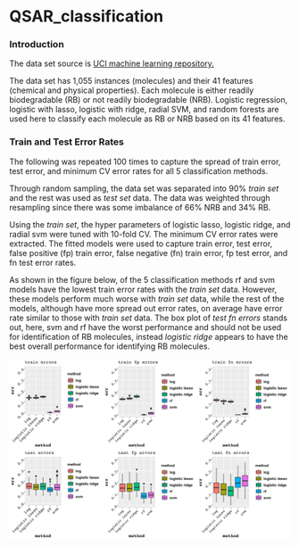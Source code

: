 # QSAR_classification

### Introduction

The data set source is [UCI machine learning repository.](https://archive.ics.uci.edu/ml/datasets/QSAR+biodegradation)

The data set has 1,055 instances (molecules) and their 41 features (chemical and physical properties).
Each molecule is either readily biodegradable (RB) or not readily biodegradable (NRB).
Logistic regression, logistic with lasso, logistic with ridge, radial SVM, 
and random forests are used here to classify each molecule as RB or NRB based on 
its 41 features. 

### Train and Test Error Rates

The following was repeated 100 times to capture the spread of train error, test error, 
and minimum CV error rates for all 5 classification methods. 

Through random sampling, the data set was separated into 90% *train set* and the 
rest was used as *test set* data. The data was weighted through resampling since there 
was some imbalance of 66% NRB and 34% RB.

Using the *train set*, the hyper parameters of logistic lasso, logistic ridge, and 
radial svm were tuned with 10-fold CV. The minimum CV error rates were extracted. 
The fitted models were used to capture train error, test error, false positive (fp)
train error, false negative (fn) train error, fp test error, and fn test error rates. 

As shown in the figure below, of the 5 classification methods rf and svm models have the 
lowest train error rates with the *train set* data. However, these models perform much 
worse with *train set* data, while the rest of the models, although have more spread
out error rates, on average have error rate similar to those with *train set* data.
The box plot of *test fn errors* stands out, here, svm and rf have the worst performance
and should not be used for identification of RB molecules, instead _logistic ridge_ appears 
to have the best overall performance for identifying RB molecules.

![Error Rates](https://github.com/asyakhl/QSAR_classification/blob/master/img/Error_Rates.png)
